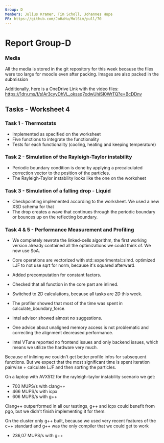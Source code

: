 ```yaml
---
Group: D
Members: Julius Kramer, Tim Scholl, Johannes Hupe
PR: https://github.com/JoHaHu/MolSim/pull/70
---
```


# Report Group-D

### Media

All the media is stored in the git repository for this week because the files were too large for moodle even after packing. Images are also packed in the submission

Additionally, here is a OneDrive Link with the video files: https://1drv.ms/f/s!Ar3cyyDhVL_okssq7odwUhiSI0WrTQ?e=BcDDnv


## Tasks - Worksheet 4

### Task 1 - Thermostats

- Implemented as specified on the worksheet
- Five functions to integrate the functionality
- Tests for each functionality (cooling, heating and keeping temperature)

### Task 2 - Simulation of the Rayleigh-Taylor instability

- Periodic boundary condition is done by applying a precalculated correction vector to the position of the particles.
- The Rayleigh-Taylor instability looks like the one on the worksheet

### Task 3 - Simulation of a falling drop - Liquid

- Checkpointing implemented according to the worksheet. We used a new XSD schema for that
- The drop creates a wave that continues through the periodic boundary or bounces up on the reflecting boundary.

### Task 4 & 5 - Performance Measurement and Profiling

- We completely rewrote the linked-cells algorithm, the first working version already contained all the optimizations we
  could think
  of.
  We now use SoA.
- Core operations are vectorized with std::experimental::simd.
  optimized LJF to not use sqrt for norm, because it's squared afterward.
- Added precomputation for constant factors.
- Checked that all function in the core part are inlined.
- Switched to 2D calculations, because all tasks are 2D this week.

- The profiler showed that most of the time was spent in calculate_boundary_force.
- Intel advisor showed almost no suggestions.
- One advice about unaligned memory access is not problematic and correcting the alignment decreased performance.
- Intel VTune reported no frontend issues and only backend issues, which means we utilize the hardware very much.

Because of inlining we couldn't get better profile infos for subsequent functions.
But we expect that the most significant time is spent iteration pairwise + calculate LJF and then sorting the particles.

On a laptop with AVX512 for the rayleigh-taylor instability scenario we get:

- 700 MUPS/s with clang++
- 466 MUPS/s with icpx
- 606 MUPS/s with g++

Clang++ outperformed in all our testings, g++ and icpx could benefit from pgo, but we didn't finish implementing it
for them.

On the cluster only g++ built, because we used very recent features of the c++ standard and g++ was the only compiler
that we could get to work

- 236,07 MUPS/s with g++

